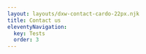 ```yaml
---
layout: layouts/dxw-contact-cardo-22px.njk
title: Contact us
eleventyNavigation:
  key: Tests
  order: 3
---
```

